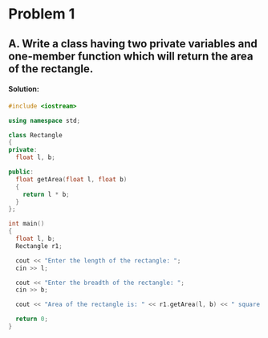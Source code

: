 # Problem 1

## A. Write a class having two private variables and one-member function which will return the area of the rectangle.

#### **Solution:**

```c++
#include <iostream>

using namespace std;

class Rectangle
{
private:
  float l, b;

public:
  float getArea(float l, float b)
  {
    return l * b;
  }
};

int main()
{
  float l, b;
  Rectangle r1;

  cout << "Enter the length of the rectangle: ";
  cin >> l;

  cout << "Enter the breadth of the rectangle: ";
  cin >> b;

  cout << "Area of the rectangle is: " << r1.getArea(l, b) << " square units.";

  return 0;
}
```
